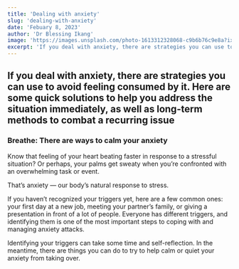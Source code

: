 ```yaml
---
title: 'Dealing with anxiety'
slug: 'dealing-with-anxiety'
date: 'Febuary 8, 2023'
author: 'Dr Blessing Ikang'
image: 'https://images.unsplash.com/photo-1613312328068-c9b6b76c9e8a?ixlib=rb-4.0.3&ixid=MnwxMjA3fDB8MHxwaG90by1wYWdlfHx8fGVufDB8fHx8&auto=format&fit=crop&w=870&q=80'
excerpt: 'If you deal with anxiety, there are strategies you can use to...'
---
```


## If you deal with anxiety, there are strategies you can use to avoid feeling consumed by it. Here are some quick solutions to help you address the situation immediately, as well as long-term methods to combat a recurring issue

### Breathe: There are ways to calm your anxiety

Know that feeling of your heart beating faster in response to a stressful situation? Or perhaps, your palms get sweaty when you’re confronted with an overwhelming task or event.

That’s anxiety — our body’s natural response to stress.

If you haven’t recognized your triggers yet, here are a few common ones: your first day at a new job, meeting your partner’s family, or giving a presentation in front of a lot of people. Everyone has different triggers, and identifying them is one of the most important steps to coping with and managing anxiety attacks.

Identifying your triggers can take some time and self-reflection. In the meantime, there are things you can do to try to help calm or quiet your anxiety from taking over.
